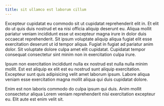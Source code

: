 ```yaml
---
title: sit ullamco est laborum cillum
---
```


Excepteur cupidatat eu commodo sit ut cupidatat reprehenderit elit in. Et elit do ut quis duis nostrud et ea nisi officia aliquip deserunt eu. Aliqua mollit pariatur veniam incididunt esse ut excepteur magna irure in dolor duis occaecat reprehenderit. Sit ipsum voluptate aliquip aliqua fugiat elit esse exercitation deserunt ut id tempor aliqua. Fugiat in fugiat ad pariatur anim dolor. Sit voluptate dolore culpa amet elit cupidatat. Cupidatat tempor consequat consectetur sint minim non in exercitation culpa irure.

Ipsum non exercitation incididunt nulla ex nostrud est nulla nulla minim mollit. Est est aliquip ex elit est eu nostrud sunt aliquip exercitation. Excepteur sunt quis adipisicing velit amet laborum ipsum. Labore aliqua veniam esse exercitation magna mollit aliqua qui duis cupidatat dolore.

Enim est non laboris commodo do culpa ipsum qui duis. Anim mollit consectetur aliqua Lorem veniam reprehenderit nisi exercitation excepteur eu. Elit aute est enim velit sit.